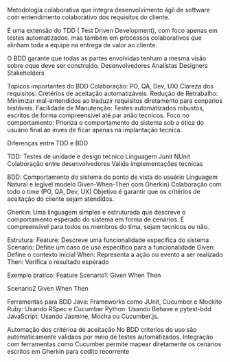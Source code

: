 Metodologia colaborativa que integra desenvolvimento ágil 
de software com entendimento colaborativo dos requisitos do cliente. 

É uma extensão do TDD ( Test Driven Development), com foco apenas em testes automatizados. 
mas também em processos colaborativos que alinham toda a equipe na entrega de valor ao cliente. 

O BDD garante que todas as partes envolvidas tenham a mesma visão 
sobre oque deve ser construido. 
Desenvolvedores 
Analistas 
Designers 
Stakeholders 

Topicos importantes do BDD 
Colaboração: PO, QA, Dev, UX)
Clareza dos requisitos: Cretérios de aceitação automatizáveis.
Redução de Retrabalho: Minimizar mal-entendidos ao traduzir requisitos diretamento para cenparios testáveis.
Facilidade de Manutenção: Testes automatizados robustos, escritos de forma compreensivel até par anão tecnicos. 
Foco no comportamento: Prioriza o comportamento do sistema sob a ótica do 
usuário final ao inves de ficar apenas na implantação tecnica.

Diferenças entre TDD e BDD

TDD: 
Testes de unidade e design tecnico 
Linguagem Junit NUnit
Colaboração entre desenvolvedores 
Valida implementações tecnicas 

BDD: 
Comportamento do sistema do ponto de vista do usuário 
Linguagem Natural e legivel modelo Given-When-Then com Gherkin)
Colaboração com todo o time (PO, QA, Dev, UX)
Objetivo é garantir que os critérios de aceitação do cliente sejam atendidos. 

Gherkin: 
Uma linguagem simples e estruturada que descreve o comportamento esperado do sistema
em forma de cenários. É compreensivel para todos os membros do tima, sejam tecnicos ou não. 

Estrutura: 
Feature: Descreve uma funcionalidade especifica do sistema
Scenario: Define um caso de uso especifico para a funcionalidade
Given: Define o contexto inicial
When: Representa a ação ou evento a ser realizado
Then: Verifica o resultado esperado

Exemplo pratico:
Feature
Scenario1: 
Given 
When 
Then

Scenario2
Given
When
Then

Ferramentas para BDD 
Java: Frameworks como JUnit, Cucumber e Mockito
Ruby: Usando RSpec e Cucumber
Python: Usando Behave e pytest-bdd
JavaScript: Usando Jasmine, Mocha ou Cucumber.js.

Automação dos critérioa de aceitação 
No BDD criterios de uso são automaticamente validaos por meio de testes automatizados. 
Integração com ferramentas como Cucumber permite mapear diretamente
os cenarios escritos em Gherkin para codito recorrente


